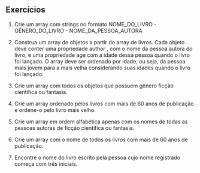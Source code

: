 ## Exercícios


1. Crie um array com strings no formato NOME_DO_LIVRO - GÊNERO_DO_LIVRO - NOME_DA_PESSOA_AUTORA


2. Construa um array de objetos a partir do array de livros. Cada objeto deve conter uma propriedade author , com o nome da pessoa autora do livro, e uma propriedade age com a idade dessa pessoa quando o livro foi lançado. O array deve ser ordenado por idade, ou seja, da pessoa mais jovem para a mais velha considerando suas idades quando o livro foi lançado.


3. Crie um array com todos os objetos que possuem gênero ficção científica ou fantasia.


4. Crie um array ordenado pelos livros com mais de 60 anos de publicação e ordene-o pelo livro mais velho.


5. Crie um array em ordem alfabética apenas com os nomes de todas as pessoas autoras de ficção científica ou fantasia.


6. Crie um array com o nome de todos os livros com mais de 60 anos de publicação.


7. Encontre o nome do livro escrito pela pessoa cujo nome registrado começa com três iniciais.


